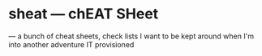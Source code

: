 # sheat — chEAT SHeet

— a bunch of cheat sheets, check lists I want to be kept around when I'm into another adventure IT provisioned
